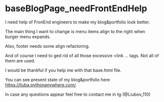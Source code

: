 # baseBlogPage_needFrontEndHelp

I need help of FronEnd engineers to make my blog&amp;portfolio look better.


The main thing I want to change is menu items align to the right when burger menu expands.

Also, footer needs some align refactoring.

And of course I need to ged rid of all those excessive <link ... tags. Not all of them are used.

                                                             
I would be thankful if you help me with that base.html file.

                                                             
You can see present state of my blog&amp;portfolio here https://liuba.pythonanywhere.com/

In case any questions appear feel free to contact me in tg (@Liubov_110)
                                             
